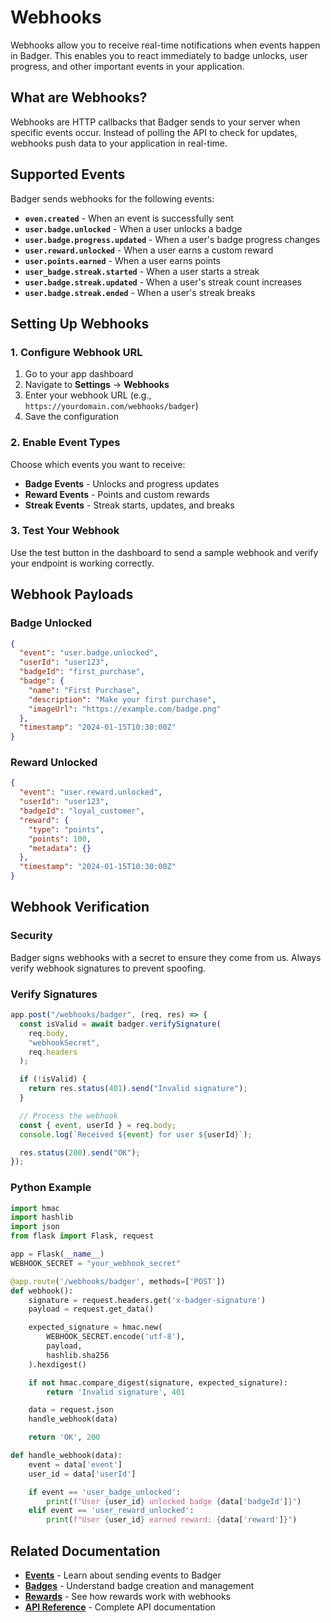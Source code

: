 # Webhooks

Webhooks allow you to receive real-time notifications when events happen in Badger. This enables you to react immediately to badge unlocks, user progress, and other important events in your application.

## What are Webhooks?

Webhooks are HTTP callbacks that Badger sends to your server when specific events occur. Instead of polling the API to check for updates, webhooks push data to your application in real-time.

## Supported Events

Badger sends webhooks for the following events:

- **`even.created`** - When an event is successfully sent
- **`user.badge.unlocked`** - When a user unlocks a badge
- **`user.badge.progress.updated`** - When a user's badge progress changes
- **`user.reward.unlocked`** - When a user earns a custom reward
- **`user.points.earned`** - When a user earns points
- **`user_badge.streak.started`** - When a user starts a streak
- **`user.badge.streak.updated`** - When a user's streak count increases
- **`user.badge.streak.ended`** - When a user's streak breaks

## Setting Up Webhooks

### 1. Configure Webhook URL

1. Go to your app dashboard
2. Navigate to **Settings** → **Webhooks**
3. Enter your webhook URL (e.g., `https://yourdomain.com/webhooks/badger`)
4. Save the configuration

### 2. Enable Event Types

Choose which events you want to receive:

- **Badge Events** - Unlocks and progress updates
- **Reward Events** - Points and custom rewards
- **Streak Events** - Streak starts, updates, and breaks

### 3. Test Your Webhook

Use the test button in the dashboard to send a sample webhook and verify your endpoint is working correctly.

## Webhook Payloads

### Badge Unlocked

```json
{
  "event": "user.badge.unlocked",
  "userId": "user123",
  "badgeId": "first_purchase",
  "badge": {
    "name": "First Purchase",
    "description": "Make your first purchase",
    "imageUrl": "https://example.com/badge.png"
  },
  "timestamp": "2024-01-15T10:30:00Z"
}
```

### Reward Unlocked

```json
{
  "event": "user.reward.unlocked",
  "userId": "user123",
  "badgeId": "loyal_customer",
  "reward": {
    "type": "points",
    "points": 100,
    "metadata": {}
  },
  "timestamp": "2024-01-15T10:30:00Z"
}
```

## Webhook Verification

### Security

Badger signs webhooks with a secret to ensure they come from us. Always verify webhook signatures to prevent spoofing.

### Verify Signatures

```typescript
app.post("/webhooks/badger", (req, res) => {
  const isValid = await badger.verifySignature(
    req.body,
    "webhookSecret",
    req.headers
  );

  if (!isValid) {
    return res.status(401).send("Invalid signature");
  }

  // Process the webhook
  const { event, userId } = req.body;
  console.log(`Received ${event} for user ${userId}`);

  res.status(200).send("OK");
});
```

### Python Example

```python
import hmac
import hashlib
import json
from flask import Flask, request

app = Flask(__name__)
WEBHOOK_SECRET = "your_webhook_secret"

@app.route('/webhooks/badger', methods=['POST'])
def webhook():
    signature = request.headers.get('x-badger-signature')
    payload = request.get_data()

    expected_signature = hmac.new(
        WEBHOOK_SECRET.encode('utf-8'),
        payload,
        hashlib.sha256
    ).hexdigest()

    if not hmac.compare_digest(signature, expected_signature):
        return 'Invalid signature', 401

    data = request.json
    handle_webhook(data)

    return 'OK', 200

def handle_webhook(data):
    event = data['event']
    user_id = data['userId']

    if event == 'user_badge_unlocked':
        print(f"User {user_id} unlocked badge {data['badgeId']}")
    elif event == 'user_reward_unlocked':
        print(f"User {user_id} earned reward: {data['reward']}")
```

## Related Documentation

- **[Events](./events.md)** - Learn about sending events to Badger
- **[Badges](./badges.md)** - Understand badge creation and management
- **[Rewards](./rewards.md)** - See how rewards work with webhooks
- **[API Reference](./api-reference.md)** - Complete API documentation

